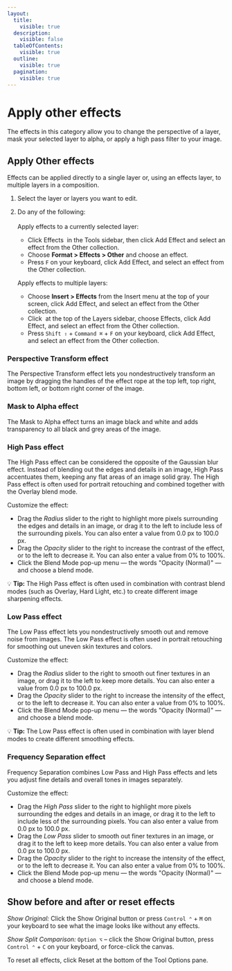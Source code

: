 ```yaml
---
layout:
  title:
    visible: true
  description:
    visible: false
  tableOfContents:
    visible: true
  outline:
    visible: true
  pagination:
    visible: true
---
```


# Apply other effects

The effects in this category allow you to change the perspective of a layer, mask your selected layer to alpha, or apply a high pass filter to your image.

## Apply Other effects

Effects can be applied directly to a single layer or, using an effects layer, to multiple layers in a composition.

1. Select the layer or layers you want to edit.
2.  Do any of the following:\
    \
    Apply effects to a currently selected layer:

    * Click Effects <img src="https://help.pixelmator.com/pixelmator-pro/3.5/assets/English/1590058938000.png" alt="" data-size="line"> in the Tools sidebar, then click Add Effect and select an effect from the Other collection.
    * Choose **Format > Effects > Other** and choose an effect.
    * Press `F` on your keyboard, click Add Effect, and select an effect from the Other collection.

    Apply effects to multiple layers:

    * Choose **Insert > Effects** from the Insert menu at the top of your screen, click Add Effect, and select an effect from the Other collection.
    * Click <img src="https://help.pixelmator.com/pixelmator-pro/3.5/assets/English/1648724547000.png" alt="" data-size="line"> at the top of the Layers sidebar, choose Effects, click Add Effect, and select an effect from the Other collection.
    * Press `Shift ⇧` + `Command ⌘` + `F` on your keyboard, click Add Effect, and select an effect from the Other collection.

### Perspective Transform effect

The Perspective Transform effect lets you nondestructively transform an image by dragging the handles of the effect rope at the top left, top right, bottom left, or bottom right corner of the image.

### Mask to Alpha effect

The Mask to Alpha effect turns an image black and white and adds transparency to all black and grey areas of the image.

### High Pass effect

The High Pass effect can be considered the opposite of the Gaussian blur effect. Instead of blending out the edges and details in an image, High Pass accentuates them, keeping any flat areas of an image solid gray. The High Pass effect is often used for portrait retouching and combined together with the Overlay blend mode.

Customize the effect:

* Drag the _Radius_ slider to the right to highlight more pixels surrounding the edges and details in an image, or drag it to the left to include less of the surrounding pixels. You can also enter a value from 0.0 px to 100.0 px.
* Drag the _Opacity_ slider to the right to increase the contrast of the effect, or to the left to decrease it. You can also enter a value from 0% to 100%.
* Click the Blend Mode pop-up menu — the words "Opacity (Normal)" — and choose a blend mode.

:bulb: **Tip:** The High Pass effect is often used in combination with contrast blend modes (such as Overlay, Hard Light, etc.) to create different image sharpening effects.

### Low Pass effect

The Low Pass effect lets you nondestructively smooth out and remove noise from images. The Low Pass effect is often used in portrait retouching for smoothing out uneven skin textures and colors.

Customize the effect:

* Drag the _Radius_ slider to the right to smooth out finer textures in an image, or drag it to the left to keep more details. You can also enter a value from 0.0 px to 100.0 px.
* Drag the _Opacity_ slider to the right to increase the intensity of the effect, or to the left to decrease it. You can also enter a value from 0% to 100%.
* Click the Blend Mode pop-up menu — the words "Opacity (Normal)" — and choose a blend mode.

:bulb: **Tip:** The Low Pass effect is often used in combination with layer blend modes to create different smoothing effects.

### Frequency Separation effect

Frequency Separation combines Low Pass and High Pass effects and lets you adjust fine details and overall tones in images separately.

Customize the effect:

* Drag the _High Pass_ slider to the right to highlight more pixels surrounding the edges and details in an image, or drag it to the left to include less of the surrounding pixels. You can also enter a value from 0.0 px to 100.0 px.
* Drag the _Low Pass_ slider to smooth out finer textures in an image, or drag it to the left to keep more details. You can also enter a value from 0.0 px to 100.0 px.
* Drag the _Opacity_ slider to the right to increase the intensity of the effect, or to the left to decrease it. You can also enter a value from 0% to 100%.
* Click the Blend Mode pop-up menu — the words "Opacity (Normal)" — and choose a blend mode.

## Show before and after or reset effects

_Show Original:_ Click the Show Original button or press `Control ⌃` + `M` on your keyboard to see what the image looks like without any effects.

_Show Split Comparison:_ `Option ⌥` – click the Show Original button, press `Control ⌃` + `C` on your keyboard, or force-click the canvas.

To reset all effects, click Reset at the bottom of the Tool Options pane.
